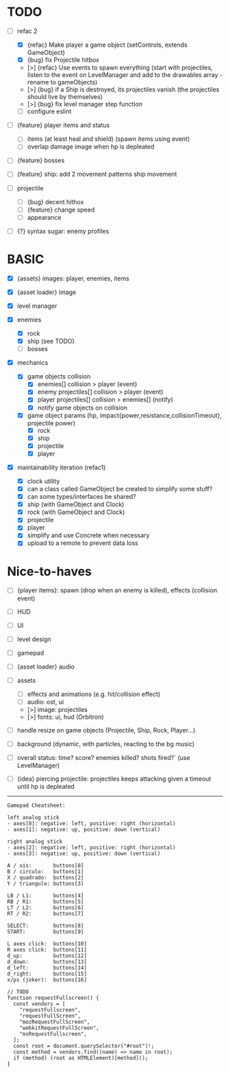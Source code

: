# TODO

- [ ] refac 2

  - [x] {refac} Make player a game object (setControls, extends GameObject)
  - [x] {bug} fix Projectile hitbox
  - [>] {refac} Use events to spawn everything (start with projectiles, listen to the event on LevelManager and add to the drawables array - rename to gameObjects)
  - [>] {bug} if a Ship is destroyed, its projectiles vanish (the projectiles should live by themselves)
  - [>] {bug} fix level manager step function
  - [ ] configure eslint

- [ ] {feature} player items and status

  - [ ] items (at least heal and shield) (spawn items using event)
  - [ ] overlap damage image when hp is depleated

- [ ] {feature} bosses
- [ ] {feature} ship: add 2 movement patterns ship movement

- [ ] projectile

  - [ ] {bug} decent hithox
  - [ ] {feature} change speed
  - [ ] appearance

- [ ] {?} syntax sugar: enemy profiles

# BASIC

- [x] {assets} images: player, enemies, items
- [x] {asset loader} image
- [x] level manager
- [x] enemies
  - [x] rock
  - [x] ship (see TODO)
  - [ ] bosses
- [x] mechanics

  - [x] game objects collision
    - [x] enemies[] collision > player (event)
    - [x] enemy projectiles[] collision > player (event)
    - [x] player projectiles[] collision > enemies[] (notify)
    - [x] notify game objects on collision
  - [x] game object params (hp, impact{power,resistance,collisionTimeout}, projectile power)
    - [x] rock
    - [x] ship
    - [x] projectile
    - [x] player

- [x] maintainability iteration (refac1)

  - [x] clock utility
  - [x] can a class called GameObject be created to simplify some stuff?
  - [x] can some types/interfaces be shared?
  - [x] ship (with GameObject and Clock)
  - [x] rock (with GameObject and Clock)
  - [x] projectile
  - [x] player
  - [x] simplify and use Concrete when necessary
  - [x] upload to a remote to prevent data loss

# Nice-to-haves

- [ ] {player items}: spawn (drop when an enemy is killed), effects (collision event)
- [ ] HUD
- [ ] UI
- [ ] level design
- [ ] gamepad
- [ ] {asset loader} audio
- [ ] assets

  - [ ] effects and animations (e.g. hit/collision effect)
  - [ ] audio: ost, ui
  - [>] image: projectiles
  - [>] fonts: ui, hud (Orbitron)

- [ ] handle resize on game objects (Projectile, Ship, Rock, Player...)
- [ ] background (dynamic, with particles, reacting to the bg music)
- [ ] overall status: time? score? enemies killed? shots fired?` (use LevelManager)
- [ ] {idea} piercing projectile: projectiles keeps attacking given a timeout until hp is depleated

---

```
Gamepad Cheatsheet:

left analog stick
- axes[0]: negative: left, positive: right (horizontal)
- axes[1]: negative: up, positive: down (vertical)

right analog stick
- axes[2]: negative: left, positive: right (horizontal)
- axes[3]: negative: up, positive: down (vertical)

A / xis:       buttons[0]
B / circulo:   buttons[1]
X / quadrado:  buttons[2]
Y / triangulo: buttons[3]

LB / L1:       buttons[4]
RB / R1:       buttons[5]
LT / L2:       buttons[6]
RT / R2:       buttons[7]

SELECT:        buttons[8]
START:         buttons[9]

L axes click:  buttons[10]
R axes click:  buttons[11]
d_up:          buttons[12]
d_down:        buttons[13]
d_left:        buttons[14]
d_right:       buttons[15]
x/ps (joker):  buttons[16]
```

```
// TODO
function requestFullscreen() {
  const vendors = [
    "requestFullscreen",
    "requestFullScreen",
    "mozRequestFullScreen",
    "webkitRequestFullScreen",
    "msRequestFullscreen",
  ];
  const root = document.querySelector("#root")!;
  const method = vendors.find((name) => name in root);
  if (method) (root as HTMLElement)[method]();
}

```
